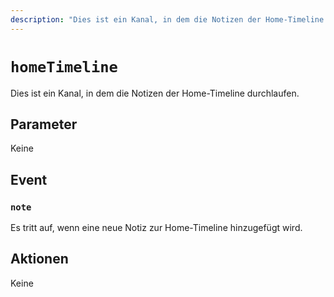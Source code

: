 ```yaml
---
description: "Dies ist ein Kanal, in dem die Notizen der Home-Timeline durchlaufen."
---
```


# `homeTimeline`

Dies ist ein Kanal, in dem die Notizen der Home-Timeline durchlaufen.

## Parameter

Keine

## Event

### `note`

<MkSchemaViewer :schema="{
 $ref: 'misskey://Note'
}"/>

Es tritt auf, wenn eine neue Notiz zur Home-Timeline hinzugefügt wird.

## Aktionen

Keine
